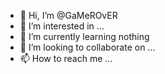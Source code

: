 - 👋 Hi, I’m @GaMeROvER
- 👀 I’m interested in ...
- 🌱 I’m currently learning nothing
- 💞️ I’m looking to collaborate on ...
- 📫 How to reach me ...

<!---
GaMeROvER/GaMeROvER is a ✨ special ✨ repository because its `README.md` (this file) appears on your GitHub profile.
You can click the Preview link to take a look at your changes.
--->

